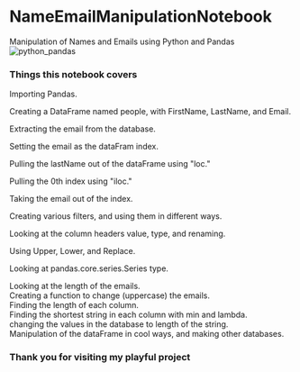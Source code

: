# NameEmailManipulationNotebook
Manipulation of Names and Emails using Python and Pandas<br/>
![python_pandas](https://user-images.githubusercontent.com/65743503/158489653-1e491daa-c214-4d7c-a59d-344d97259638.jpeg)<br/>

### Things this notebook covers

Importing Pandas.<br/>

Creating a DataFrame named people, with FirstName, LastName, and Email.<br/>

Extracting the email from the database.<br/>

Setting the email as the dataFram index.<br/>

Pulling the lastName out of the dataFrame using "loc."<br/>

Pulling the 0th index using "iloc."<br/>

Taking the email out of the index.<br/>

Creating various filters, and using them in different ways.<br/>

Looking at the column headers value, type, and renaming.<br/>

Using Upper, Lower, and Replace.<br/>

Looking at pandas.core.series.Series type.<br/>

Looking at the length of the emails.<br/>
Creating a function to change (uppercase) the emails.<br/>
Finding the length of each column.<br/>
Finding the shortest string in each column with min and lambda.<br/>
changing the values in the database to length of the string.<br/>
Manipulation of the dataFrame in cool ways, and making other databases.<br/>
### Thank you for visiting my playful project 
